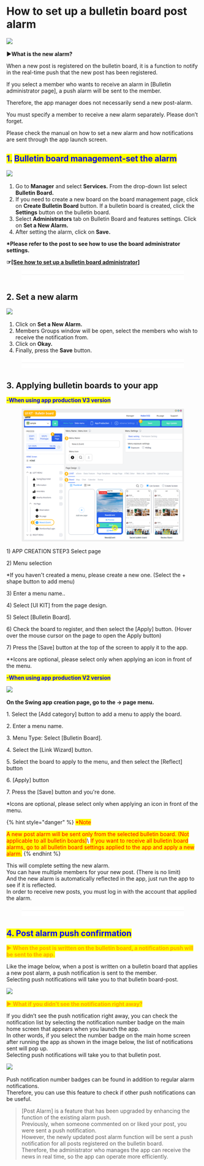 # How to set up a bulletin board post alarm

![](https://support.swing2app.com/wp-content/uploads/2018/09/bb10-1.png)



**▶What is the new alarm?**

When a new post is registered on the bulletin board, it is a function to notify in the real-time push that the new post has been registered.

If you select a member who wants to receive an alarm in \[Bulletin administrator page], a push alarm will be sent to the member.

Therefore, the app manager does not necessarily send a new post-alarm.

You must specify a member to receive a new alarm separately. Please don’t forget.

Please check the manual on how to set a new alarm and how notifications are sent through the app launch screen.



## <mark style="color:blue;">1.</mark> <mark style="color:blue;">Bulletin board management-set the alarm</mark>

![](https://support.swing2app.com/wp-content/uploads/2018/09/b32-e1587041719400-1.png)

1. Go to **Manager** and select **Services.** From the drop-down list select **Bulletin Board.**
2. If you need to create a new board on the board management page, click on  **Create Bulletin Board** button. If a bulletin board is created, click the **Settings** button on the bulletin board.
3. Select **Administrators** tab on Bulletin Board and features settings. Click on **Set a New Alarm.**
4. After setting the alarm, click on **Save.**&#x20;



**\*Please refer to the post to see how to use the board administrator settings.**

**☞**[**\[See how to set up a bulletin board administrator\]**](administrator.md)



<figure><img src="../../../.gitbook/assets/구분선 (1).PNG" alt=""><figcaption></figcaption></figure>

## 2. Set a new alarm

![](https://support.swing2app.com/wp-content/uploads/2018/09/b33.png)



1. Click on **Set a New Alarm.**&#x20;
2. Members Groups window will be open, select the members who wish to receive the notification from.
3. Click on **Okay.**&#x20;
4. Finally, press the **Save** button.



<figure><img src="../../../.gitbook/assets/구분선 (1).PNG" alt=""><figcaption></figcaption></figure>

## 3. Applying bulletin boards to your app



<mark style="color:blue;">**-When using app production V3 version**</mark>

<figure><img src="../../../.gitbook/assets/en_게시판적용.png" alt=""><figcaption></figcaption></figure>

1\) APP CREATION STEP3 Select page

2\) Menu selection

\*If you haven't created a menu, please create a new one. (Select the + shape button to add menu)

3\) Enter a menu name..

4\) Select \[UI KIT] from the page design.

5\) Select \[Bulletin Board].

6\) Check the board to register, and then select the \[Apply] button. (Hover over the mouse cursor on the page to open the Apply button)

7\) Press the \[Save] button at the top of the screen to apply it to the app.

\*\*Icons are optional, please select only when applying an icon in front of the menu.





<mark style="color:blue;">**-When using app production V2 version**</mark>

![](https://wp.swing2app.co.kr/wp-content/uploads/2018/09/%EA%B2%8C%EC%8B%9C%ED%8C%90%EC%A0%81%EC%9A%A9NEW1-1.png)

**On the Swing app creation page, go to the → page menu.**

1\. Select the \[Add category] button to add a menu to apply the board.

2\. Enter a menu name.

3\. Menu Type: Select \[Bulletin Board].

4\. Select the \[Link Wizard] button.

5\. Select the board to apply to the menu, and then select the \[Reflect] button

6\. \[Apply] button

7\. Press the \[Save] button and you're done.

\*Icons are optional, please select only when applying an icon in front of the menu.

{% hint style="danger" %}
<mark style="color:red;">\*Note</mark>

&#x20;<mark style="color:red;">A new post alarm will be sent only from the selected bulletin board. (Not applicable to all bulletin boards)</mark>\ <mark style="color:red;">If you want to receive all bulletin board alarms, go to all bulletin board settings applied to the app and apply a new alarm.</mark>&#x20;
{% endhint %}



This will complete setting the new alarm.\
You can have multiple members for your new post. (There is no limit)\
And the new alarm is automatically reflected in the app, just run the app to see if it is reflected.\
In order to receive new posts, you must log in with the account that applied the alarm.

<figure><img src="../../../.gitbook/assets/구분선 (1).PNG" alt=""><figcaption></figcaption></figure>

## <mark style="color:blue;">**4. Post alarm push confirmation**</mark>

<mark style="color:orange;">**▶ When the post is written on the bulletin board, a notification push will be sent to the app.**</mark>

Like the image below, when a post is written on a bulletin board that applies a new post alarm, a push notification is sent to the member.\
Selecting push notifications will take you to that bulletin board-post.&#x20;

![](https://support.swing2app.com/wp-content/uploads/2018/09/Group-2778.png)

<mark style="color:orange;">**▶ What if you didn’t see the notification right away?**</mark>

If you didn’t see the push notification right away, you can check the notification list by selecting the notification number badge on the main home screen that appears when you launch the app.\
In other words, if you select the number badge on the main home screen after running the app as shown in the image below, the list of notifications sent will pop up.\
Selecting push notifications will take you to that bulletin post.

![](https://support.swing2app.com/wp-content/uploads/2018/09/notif.png)

Push notification number badges can be found in addition to regular alarm notifications.\
Therefore, you can use this feature to check if other push notifications can be useful.

> \[Post Alarm] is a feature that has been upgraded by enhancing the function of the existing alarm push. \
> Previously, when someone commented on or liked your post, you were sent a push notification.\
> However, the newly updated post alarm function will be sent a push notification for all posts registered on the bulletin board.\
> Therefore, the administrator who manages the app can receive the news in real time, so the app can operate more efficiently.
